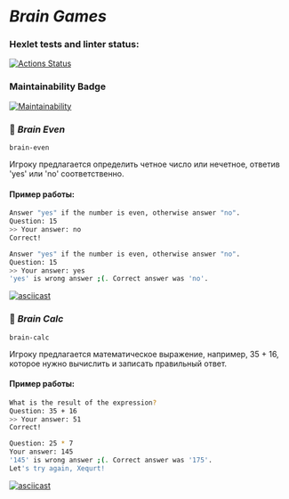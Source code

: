# ***Brain Games***
### Hexlet tests and linter status:
[![Actions Status](https://github.com/Xequrt/python-project-49/actions/workflows/hexlet-check.yml/badge.svg)](https://github.com/Xequrt/python-project-49/actions)
### Maintainability Badge
[![Maintainability](https://api.codeclimate.com/v1/badges/112295c7babf37b3d083/maintainability)](https://codeclimate.com/github/Xequrt/python-project-49/maintainability)

### :game_die: ***Brain Even***
`brain-even`

Игроку предлагается определить четное число или нечетное, ответив 'yes' или 'no' соответственно.
#### Пример работы:
```bash
Answer "yes" if the number is even, otherwise answer "no".
Question: 15
>> Your answer: no
Correct!

Answer "yes" if the number is even, otherwise answer "no".
Question: 15
>> Your answer: yes
'yes' is wrong answer ;(. Correct answer was 'no'.
```

[![asciicast](https://asciinema.org/a/MkagO9MMiIHmLYyb1Jadlx5tE.svg)](https://asciinema.org/a/MkagO9MMiIHmLYyb1Jadlx5tE)

### :game_die: ***Brain Calc***
`brain-calc`

Игроку предлагается математическое выражение, например, 35 + 16, которое нужно вычислить и записать правильный ответ.
#### Пример работы:
```bash
What is the result of the expression?
Question: 35 + 16
>> Your answer: 51
Correct!

Question: 25 * 7
Your answer: 145
'145' is wrong answer ;(. Correct answer was '175'.
Let's try again, Xequrt!
```

[![asciicast](https://asciinema.org/a/xmLIdWb1UDXqphmy4TWfppDov.svg)](https://asciinema.org/a/xmLIdWb1UDXqphmy4TWfppDov)